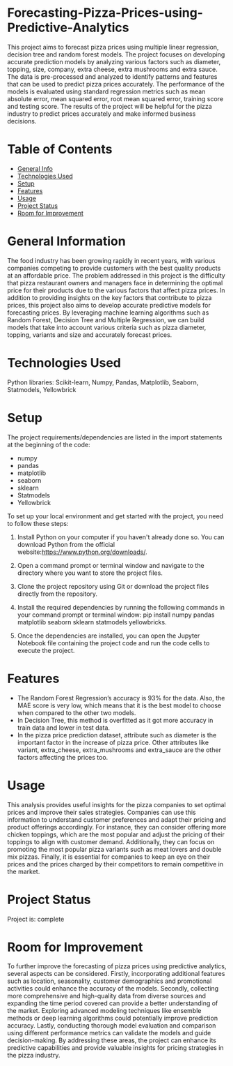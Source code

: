 # Forecasting-Pizza-Prices-using-Predictive-Analytics
This project aims to forecast pizza prices using multiple linear regression, decision tree and random forest models. The project focuses on developing accurate prediction models by analyzing various factors such as diameter, topping, size, company, extra cheese, extra mushrooms and extra sauce. The data is pre-processed and analyzed to identify patterns and features that can be used to predict pizza prices accurately. The performance of the models is evaluated using standard regression metrics such as mean absolute error, mean squared error, root mean squared error, training score and testing score. The results of the project will be helpful for the pizza industry to predict prices accurately and make informed business decisions. 

# Table of Contents
-  [General Info](<#general-information>)
-  [Technologies Used](#technologies-used)
-  [Setup](#setup)
-  [Features](#features)
-  [Usage](#usage)
-  [Project Status](#project-status)
-  [Room for Improvement](#room-for-improvement)

# General Information
The food industry has been growing rapidly in recent years, with various companies competing to provide customers with the best quality products at an affordable price. The problem addressed in this project is the difficulty that pizza restaurant owners and managers face in determining the optimal price for their products due to the various factors that affect pizza prices. In addition to providing insights on the key factors that contribute to pizza prices, this project also aims to develop accurate predictive models for forecasting prices. By leveraging machine learning algorithms such as Random Forest, Decision Tree and Multiple Regression, we can build models that take into account various criteria such as pizza diameter, topping, variants and size and accurately forecast prices.

# Technologies Used
Python libraries: Scikit-learn, Numpy, Pandas, Matplotlib, Seaborn, Statmodels, Yellowbrick

# Setup
The project requirements/dependencies are listed in the import statements at the beginning of the code:
  - numpy
  - pandas
  - matplotlib
  - seaborn
  - sklearn
  - Statmodels
  - Yellowbrick

To set up your local environment and get started with the project, you need to follow these steps:

1. Install Python on your computer if you haven't already done so. You can download Python from the official website:https://www.python.org/downloads/.
   
2. Open a command prompt or terminal window and navigate to the directory where you want to store the project files.

3. Clone the project repository using Git or download the project files directly from the repository.

4. Install the required dependencies by running the following commands in your command prompt or terminal window: pip install numpy pandas matplotlib seaborn sklearn statmodels yellowbricks.

5. Once the dependencies are installed, you can open the Jupyter Notebook file containing the project code and run the code cells to execute the project.

# Features
  - The Random Forest Regression’s accuracy is 93% for the data. Also, the MAE score is very low, which means that it is the best model to choose when compared to the other two models.
  - In Decision Tree, this method is overfitted as it got more accuracy in train data and lower in test data.
  - In the pizza price prediction dataset, attribute such as diameter is the important factor in the increase of pizza price. Other attributes like variant, extra_cheese, extra_mushrooms and extra_sauce are the other factors affecting the prices too.

# Usage
This analysis provides useful insights for the pizza companies to set optimal prices and improve their sales strategies. Companies can use this information to understand customer preferences and adapt their pricing and product offerings accordingly. For instance, they can consider offering more chicken toppings, which are the most popular and adjust the pricing of their toppings to align with customer demand. Additionally, they can focus on promoting the most popular pizza variants such as meat lovers and double mix pizzas. Finally, it is essential for companies to keep an eye on their prices and the prices charged by their competitors to remain competitive in the market.

# Project Status
Project is: complete

# Room for Improvement
To further improve the forecasting of pizza prices using predictive analytics, several aspects can be considered. Firstly, incorporating additional features such as location, seasonality, customer demographics and promotional activities could enhance the accuracy of the models. Secondly, collecting more comprehensive and high-quality data from diverse sources and expanding the time period covered can provide a better understanding of the market. Exploring advanced modeling techniques like ensemble methods or deep learning algorithms could potentially improve prediction accuracy. Lastly, conducting thorough model evaluation and comparison using different performance metrics can validate the models and guide decision-making. By addressing these areas, the project can enhance its predictive capabilities and provide valuable insights for pricing strategies in the pizza industry.
